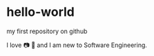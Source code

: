 # hello-world
my first repository on github

I love 📷 :pizza: and I am new to Software Engineering. 
